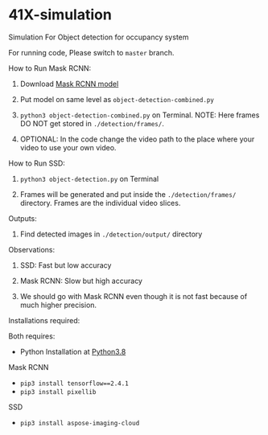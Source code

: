 # 41X-simulation
Simulation For Object detection for occupancy system

For running code, Please switch to `master` branch.

How to Run Mask RCNN:

1. Download [Mask RCNN model](https://github.com/ayoolaolafenwa/PixelLib/releases/download/1.2/mask_rcnn_coco.h5)

2. Put model on same level as `object-detection-combined.py`

3. `python3 object-detection-combined.py` on Terminal. NOTE: Here frames DO NOT get stored in `./detection/frames/`.

4. OPTIONAL: In the code change the video path to the place where your video to use your own video.

How to Run SSD:

1. `python3 object-detection.py` on Terminal

2. Frames will be generated and put inside the `./detection/frames/` directory. Frames are the individual video slices.

Outputs:

1. Find detected images in `./detection/output/` directory

Observations:

1. SSD: Fast but low accuracy

2. Mask RCNN: Slow but high accuracy

3. We should go with Mask RCNN even though it is not fast because of much higher precision.

Installations required:

Both requires:
- Python Installation at [Python3.8](https://www.python.org/downloads/release/python-388/)

Mask RCNN
- `pip3 install tensorflow==2.4.1`
- `pip3 install pixellib`

SSD
- `pip3 install aspose-imaging-cloud`


